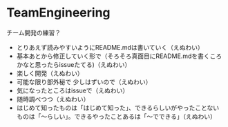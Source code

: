 # TeamEngineering
チーム開発の練習？



* とりあえず読みやすいようにREADME.mdは書いていく（えぬわい）
* 基本あとから修正していく形で（そろそろ真面目にREADME.mdを書くころかなと思ったらissueたてる)（えぬわい）
* 楽しく開発（えぬわい）
* 可能な限り部外秘で 少しはずいので（えぬわい）
* 気になったところはissueで（えぬわい）
* 随時調べつつ（えぬわい）
* はじめて知ったものは「はじめて知った」、できるらしいがやったことないものは「～らしい」。できるやったことあるは「～でできる」（えぬわい）
